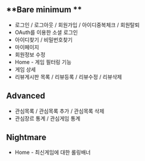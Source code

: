 ## **Bare minimum **
- 로그인 / 로그아웃 / 회원가입 / 아이디중복체크 / 회원탈퇴
- OAuth를 이용한 소셜 로그인
- 아이디찾기 / 비밀번호찾기
- 마이페이지
- 회원정보 수정
- Home - 게임 필터링 기능
- 게임 상세
- 리뷰게시판 목록 /  리뷰등록 / 리뷰수정 / 리뷰삭제

## **Advanced**
- 관심목록 / 관심목록 추가 / 관심목록 삭제
- 관심장르 통계 / 관심게임 통계

## **Nightmare**
- Home - 최신게임에 대한 롤링배너
